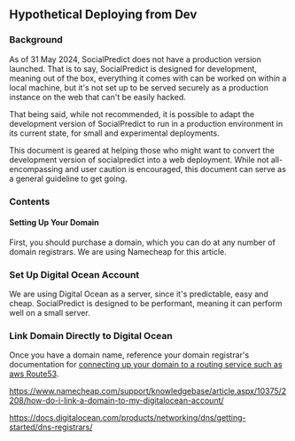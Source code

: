 ## Hypothetical Deploying from Dev

### Background

As of 31 May 2024, SocialPredict does not have a production version launched. That is to say, SocialPredict is designed for development, meaning out of the box, everything it comes with can be worked on within a local machine, but it's not set up to be served securely as a production instance on the web that can't be easily hacked.

That being said, while not recommended, it is possible to adapt the development version of SocialPredict to run in a production environment in its current state, for small and experimental deployments.

This document is geared at helping those who might want to convert the development version of socialpredict into a web deployment. While not all-encompassing and user caution is encouraged, this document can serve as a general guideline to get going.

### Contents

#### Setting Up Your Domain

First, you should purchase a domain, which you can do at any number of domain registrars. We are using Namecheap for this article.


### Set Up Digital Ocean Account

We are using Digital Ocean as a server, since it's predictable, easy and cheap. SocialPredict is designed to be performant, meaning it can perform well on a small server.

### Link Domain Directly to Digital Ocean

Once you have a domain name, reference your domain registrar's documentation for [connecting up your domain to a routing service such as aws Route53](https://www.namecheap.com/support/knowledgebase/article.aspx/10371/2208/how-do-i-link-my-domain-to-amazon-web-services/).


https://www.namecheap.com/support/knowledgebase/article.aspx/10375/2208/how-do-i-link-a-domain-to-my-digitalocean-account/

https://docs.digitalocean.com/products/networking/dns/getting-started/dns-registrars/